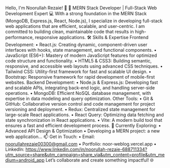 Hello, I'm Noorullah Rezaie! 👋
🌟 MERN Stack Developer | Full-Stack Web Development Expert
💻 With a strong foundation in the MERN Stack (MongoDB, Express.js, React, Node.js), I specialize in developing full-stack web applications that are efficient, scalable, and user-centric. I am committed to building clean, maintainable code that results in high-performance, responsive applications.
🛠 Skills & Expertise
Frontend Development:
•	React.js: Creating dynamic, component-driven user interfaces with hooks, state management, and functional components.
•	JavaScript (ES6+): Mastery of modern JavaScript features for optimized code structure and functionality.
•	HTML5 & CSS3: Building semantic, responsive, and accessible web layouts using advanced CSS techniques.
•	Tailwind CSS: Utility-first framework for fast and scalable UI design.
•	Bootstrap: Responsive framework for rapid development of mobile-first websites.
Backend Development:
•	Node.js & Express.js: Developing fast and scalable APIs, integrating back-end logic, and handling server-side operations.
•	MongoDB: Efficient NoSQL database management, with expertise in data modeling and query optimization.
Other Tools:
•	Git & GitHub: Collaborative version control and code management for project versioning and deployment.
•	Redux: Centralized state management for large-scale React applications.
•	React Query: Optimizing data fetching and state synchronization in React applications.
•	Vite: A modern build tool that ensures a fast and efficient development process.
🌱 Currently Exploring:
•	Advanced API Design & Optimization
•	Developing a MERN project: a new web application…
📫 Get in Touch:
•	Email: noorullahrezaie00300@gmail.com
•	Portfolio: noor-weblog.vercel.app
•	LinkedIn: https://www.linkedin.com/in/noorullah-rezaie-688711334?utm_source=share&utm_campaign=share_via&utm_content=profile&utm_medium=android_app
Let’s collaborate and create something impactful! 🌐

